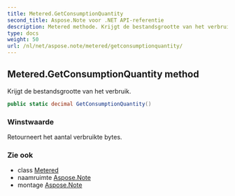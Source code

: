```yaml
---
title: Metered.GetConsumptionQuantity
second_title: Aspose.Note voor .NET API-referentie
description: Metered methode. Krijgt de bestandsgrootte van het verbruik.
type: docs
weight: 50
url: /nl/net/aspose.note/metered/getconsumptionquantity/
---
```

## Metered.GetConsumptionQuantity method

Krijgt de bestandsgrootte van het verbruik.

```csharp
public static decimal GetConsumptionQuantity()
```

### Winstwaarde

Retourneert het aantal verbruikte bytes.

### Zie ook

* class [Metered](../)
* naamruimte [Aspose.Note](../../metered/)
* montage [Aspose.Note](../../../)


